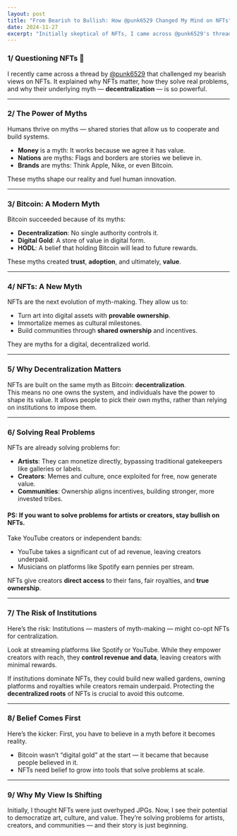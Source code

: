 ```yaml
---
layout: post
title: "From Bearish to Bullish: How @punk6529 Changed My Mind on NFTs"
date: 2024-11-27
excerpt: "Initially skeptical of NFTs, I came across @punk6529's thread that shifted my perspective. NFTs are more than just digital art; they’re tools for decentralization, creativity, and solving real-world problems."
---
```



### 1/ Questioning NFTs 🤔

I recently came across a thread by [@punk6529](https://x.com/punk6529/status/1424127571663405060) that challenged my bearish views on NFTs. It explained why NFTs matter, how they solve real problems, and why their underlying myth — **decentralization** — is so powerful.

---

### 2/ The Power of Myths

Humans thrive on myths — shared stories that allow us to cooperate and build systems.

- **Money** is a myth: It works because we agree it has value.
- **Nations** are myths: Flags and borders are stories we believe in.
- **Brands** are myths: Think Apple, Nike, or even Bitcoin.

These myths shape our reality and fuel human innovation.

---

### 3/ Bitcoin: A Modern Myth

Bitcoin succeeded because of its myths:

- **Decentralization**: No single authority controls it.
- **Digital Gold**: A store of value in digital form.
- **HODL**: A belief that holding Bitcoin will lead to future rewards.

These myths created **trust**, **adoption**, and ultimately, **value**.

---

### 4/ NFTs: A New Myth

NFTs are the next evolution of myth-making. They allow us to:

- Turn art into digital assets with **provable ownership**.
- Immortalize memes as cultural milestones.
- Build communities through **shared ownership** and incentives.

They are myths for a digital, decentralized world.

---

### 5/ Why Decentralization Matters

NFTs are built on the same myth as Bitcoin: **decentralization**.  
This means no one owns the system, and individuals have the power to shape its value. It allows people to pick their own myths, rather than relying on institutions to impose them.

---

### 6/ Solving Real Problems

NFTs are already solving problems for:

- **Artists**: They can monetize directly, bypassing traditional gatekeepers like galleries or labels.
- **Creators**: Memes and culture, once exploited for free, now generate value.
- **Communities**: Ownership aligns incentives, building stronger, more invested tribes.

#### PS: If you want to solve problems for artists or creators, stay bullish on NFTs.

Take YouTube creators or independent bands:

- YouTube takes a significant cut of ad revenue, leaving creators underpaid.
- Musicians on platforms like Spotify earn pennies per stream.

NFTs give creators **direct access** to their fans, fair royalties, and **true ownership**.

---

### 7/ The Risk of Institutions

Here’s the risk: Institutions — masters of myth-making — might co-opt NFTs for centralization.

Look at streaming platforms like Spotify or YouTube. While they empower creators with reach, they **control revenue and data**, leaving creators with minimal rewards.

If institutions dominate NFTs, they could build new walled gardens, owning platforms and royalties while creators remain underpaid. Protecting the **decentralized roots** of NFTs is crucial to avoid this outcome.

---

### 8/ Belief Comes First

Here’s the kicker: First, you have to believe in a myth before it becomes reality.

- Bitcoin wasn’t “digital gold” at the start — it became that because people believed in it.
- NFTs need belief to grow into tools that solve problems at scale.

---

### 9/ Why My View Is Shifting

Initially, I thought NFTs were just overhyped JPGs. Now, I see their potential to democratize art, culture, and value. They’re solving problems for artists, creators, and communities — and their story is just beginning.
